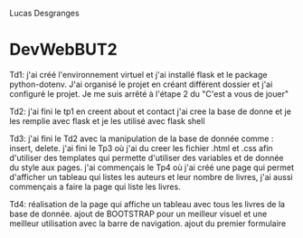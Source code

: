 Lucas Desgranges
# DevWebBUT2

Td1: j'ai créé l'environnement virtuel et j'ai installé flask et le package python-dotenv. J'ai organisé le projet en créant différent dossier et j'ai configuré le projet.
Je me suis arrêté à l'étape 2 du "C'est a vous de jouer"

Td2: j'ai fini le tp1 en creent about et contact
    j'ai cree la base de donne et je les remplie avec flask et je les utilisé avec flask shell

Td3: j'ai fini le Td2 avec la manipulation de la base de donnée comme : insert, delete.
    j'ai fini le Tp3 où j'ai du creer les fichier .html et .css afin d'utiliser des templates qui permette d'utiliser des variables et de donnée du style aux pages.
    j'ai commençais le Tp4 où j'ai créé une page qui permet d'afficher un tableau qui listes les auteurs et leur nombre de livres, j'ai aussi commençais a faire la page qui liste les livres.

Td4: réalisation de la page qui affiche un tableau avec tous les livres de la base de donnée.
    ajout de BOOTSTRAP pour un meilleur visuel et une meilleur utilisation avec la barre de navigation.
    ajout du premier formulaire